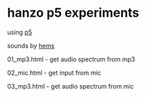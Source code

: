 # hanzo p5 experiments


using [p5](http://p5js.org/)


sounds by [hems](http://soundcloud.com/hems)





01_mp3.html - get audio spectrum from mp3

02_mic.html - get input from mic

03_mp3.html - get audio spectrum from mic